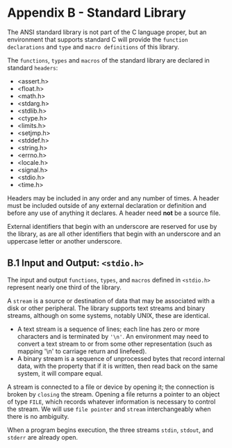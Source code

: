 # Appendix B - Standard Library

The ANSI standard library is not part of the C language proper, but an
environment that supports standard C will provide the `function declarations`
and `type` and `macro definitions` of this library.

The `functions`, `types` and `macros` of the standard library are declared in
standard `headers`:

- <assert.h>
- <float.h>
- <math.h>
- <stdarg.h>
- <stdlib.h>
- <ctype.h>
- <limits.h>
- <setjmp.h>
- <stddef.h>
- <string.h>
- <errno.h>
- <locale.h>
- <signal.h>
- <stdio.h>
- <time.h>

Headers may be included in any order and any number of times. A header must be
included outside of any external declaration or definition and before any use
of anything it declares. A header need **not** be a source file.

External identifiers that begin with an underscore are reserved for use by the
library, as are all other identifiers that begin with an underscore and an
uppercase letter or another underscore.

## B.1 Input and Output: `<stdio.h>`

The input and output `functions`, `types`, and `macros` defined in `<stdio.h>`
represent nearly one third of the library.

A `stream` is a source or destination of data that may be associated with a
disk or other peripheral. The library supports text streams and binary streams,
although on some systems, notably UNIX, these are identical.

- A text stream is a sequence of lines; each line has zero or more characters
  and is terminated by `'\n'`. An environment may need to convert a text stream
  to or from some other representation (such as mapping '\n' to carriage return
  and linefeed).
- A binary stream is a sequence of unprocessed bytes that record internal data,
  with the property that if it is written, then read back on the same system,
  it will compare equal.

A stream is connected to a file or device by opening it; the connection is
broken by `closing` the stream. Opening a file returns a pointer to an object
of type `FILE`, which records whatever information is necessary to control the
stream. We will use `file pointer` and `stream` interchangeably when there is
no ambiguity.

When a program begins execution, the three streams `stdin`, `stdout`, and
`stderr` are already open.
